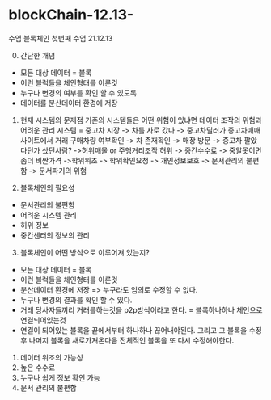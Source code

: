 # blockChain-12.13-
수업
블록체인 첫번째 수업 21.12.13

0. 간단한 개념
- 모든 대상 데이터 = 블록
- 이런 블럭들을 체인형태를 이룬것
- 누구나 변경의 여부를 확인 할 수 있도록
- 데이터를 분산데이터 환경에 저장


1. 현재 시스템의 문제점
기존의 시스템들은 어떤 위험이 있냐면 데이터 조작의 위험과 어려운 관리 시스템
= 중고차 시장 -> 차를 사로 갔다 -> 중고차딜러가 중고차매매사이트에서 거래
구매차량 여부확인 -> 차 존재확인 -> 매장 방문 -> 중고차 팔았다던가 샀던사람?
->허위매물 or 주행거리조작 허위 -> 중간수수료 -> 중알못이면 좀더 비싼가격
->학위위조 -> 학위확인요청 -> 개인정보보호 -> 문서관리의 불편함 -> 문서파기의 위험



2. 블록체인의 필요성
- 문서관리의 불편함
- 어려운 시스템 관리
- 허위 정보
- 중간센터의 정보의 관리


3. 블록체인이 어떤 방식으로 이루어져 있는지?

- 모든 대상 데이터 = 블록
- 이런 블럭들을 체인형태를 이룬것
- 분산데이터 환경에 저장 => 누구라도 임의로 수정할 수 없다.
- 누구나 변경의 결과를 확인 할 수 있다.
- 거래 당사자들끼리 거래를하는것을 p2p방식이라고 한다. = 블록하나하나 체인으로 연결되어있는것
- 연결이 되어있는 블록을 끝에서부터 하나하나 끊어내야된다.
   그리고 그 블록을 수정후 나머지 블록을 새로가져온다음 전체적인 블록을 또 다시 수정해야한다.

1) 데이터 위조의 가능성
2) 높은 수수료
3) 누구나 쉽게 정보 확인 가능
4) 문서 관리의 불편함










